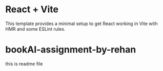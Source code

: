 # React + Vite

This template provides a minimal setup to get React working in Vite with HMR and some ESLint rules.




# bookAI-assignment-by-rehan

this is readme file
